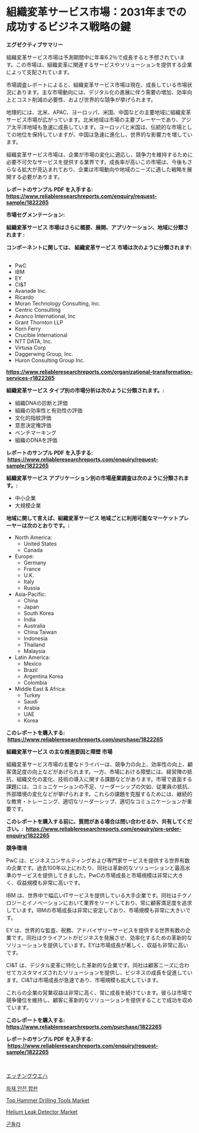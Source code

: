 <p><h1>組織変革サービス市場：2031年までの成功するビジネス戦略の鍵</h1></p><p><strong>エグゼクティブサマリー</strong></p>
<p><p>組織変革サービス市場は予測期間中に年率6.2％で成長すると予想されています。この市場は、組織変革に関連するサービスやソリューションを提供する企業によって支配されています。</p><p>市場調査レポートによると、組織変革サービス市場は現在、成長している市場状況にあります。主な市場動向には、デジタル化の進展に伴う需要の増加、効率向上とコスト削減の必要性、および世界的な競争が挙げられます。</p><p>地理的には、北米、APAC、ヨーロッパ、米国、中国などの主要地域に組織変革サービス市場が広がっています。北米地域は市場の主要プレーヤーであり、アジア太平洋地域も急速に成長しています。ヨーロッパと米国は、伝統的な市場としての地位を保持していますが、中国は急速に進化し、世界的な影響力を増しています。</p><p>組織変革サービス市場は、企業が市場の変化に適応し、競争力を維持するために必要不可欠なサービスを提供する業界です。成長率が高いこの市場は、今後もさらなる拡大が見込まれており、企業は市場動向や地域のニーズに適した戦略を展開する必要があります。</p></p>
<p><strong>レポートのサンプル PDF を入手する: <a href="https://www.reliableresearchreports.com/enquiry/request-sample/1822265">https://www.reliableresearchreports.com/enquiry/request-sample/1822265</a></strong></p>
<p><strong>市場セグメンテーション:</strong></p>
<p><strong> 組織変革サービス 市場はさらに概要、展開、アプリケーション、地域に分類されます :</strong></p>
<p><strong>コンポーネントに関しては、 組織変革サービス 市場は次のように分類されます: &nbsp;</strong></p>
<p><ul><li>PwC</li><li>IBM</li><li>EY</li><li>CI&T</li><li>Avanade Inc.</li><li>Ricardo</li><li>Moran Technology Consulting, Inc.</li><li>Centric Consulting</li><li>Avanco International, Inc</li><li>Grant Thornton LLP</li><li>Korn Ferry</li><li>Crucible International</li><li>NTT DATA, Inc.</li><li>Virtusa Corp</li><li>Daggerwing Group, Inc.</li><li>Huron Consulting Group Inc.</li></ul></p>
<p><strong><a href="https://www.reliableresearchreports.com/organizational-transformation-services-r1822265">https://www.reliableresearchreports.com/organizational-transformation-services-r1822265</a></strong></p>
<p><strong> 組織変革サービス タイプ別の市場分析は次のように分類されます。:</strong></p>
<p><ul><li>組織DNAの診断と評価</li><li>組織の効率性と有効性の評価</li><li>文化的指紋評価</li><li>意思決定権評価</li><li>ベンチマーキング</li><li>組織のDNAを評価</li></ul></p>
<p><strong>レポートのサンプル PDF を入手する: &nbsp;<a href="https://www.reliableresearchreports.com/enquiry/request-sample/1822265">https://www.reliableresearchreports.com/enquiry/request-sample/1822265</a></strong></p>
<p><strong> 組織変革サービス アプリケーション別の市場産業調査は次のように分類されます。:</strong></p>
<p><ul><li>中小企業</li><li>大規模企業</li></ul></p>
<p><strong>地域に関して言えば、組織変革サービス 地域ごとに利用可能なマーケットプレーヤーは次のとおりです。:</strong></p>
<p><ul>
    <li>
        North America:
        <ul>
            <li>United States</li>
            <li>Canada</li>
        </ul>
    </li>
    <li>
        Europe:
        <ul>
            <li>Germany</li>
            <li>France</li>
            <li>U.K.</li>
            <li>Italy</li>
            <li>Russia</li>
        </ul>
    </li>
    <li>
        Asia-Pacific:
        <ul>
            <li>China</li>
            <li>Japan</li>
            <li>South Korea</li>
            <li>India</li>
            <li>Australia</li>
            <li>China Taiwan</li>
            <li>Indonesia</li>
            <li>Thailand</li>
            <li>Malaysia</li>
        </ul>
    </li>
    <li>
        Latin America:
        <ul>
            <li>Mexico</li>
            <li>Brazil</li>
            <li>Argentina Korea</li>
            <li>Colombia</li>
        </ul>
    </li>
    <li>
        Middle East & Africa:
        <ul>
            <li>Turkey</li>
            <li>Saudi</li>
            <li>Arabia</li>
            <li>UAE</li>
            <li>Korea</li>
        </ul>
    </li>
    </ul></p>
<p><strong>このレポートを購入する: &nbsp;<a href="https://www.reliableresearchreports.com/purchase/1822265">https://www.reliableresearchreports.com/purchase/1822265</a></strong></p>
<p><strong>組織変革サービス の主な推進要因と障壁 市場</strong></p>
<p><p>組織変革サービス市場の主要なドライバーは、競争力の向上、効率性の向上、顧客満足度の向上などがあげられます。一方、市場における障壁には、経営陣の抵抗、組織文化の変化、技術の導入に関する課題などがあります。市場で直面する課題には、コミュニケーションの不足、リーダーシップの欠如、従業員の抵抗、外部環境の変化などが挙げられます。これらの課題を克服するためには、継続的な教育・トレーニング、適切なリーダーシップ、適切なコミュニケーションが重要です。</p></p>
<p><strong>このレポートを購入する前に、質問がある場合は問い合わせるか、共有してください。:&nbsp; <a href="https://www.reliableresearchreports.com/enquiry/pre-order-enquiry/1822265">https://www.reliableresearchreports.com/enquiry/pre-order-enquiry/1822265</a></strong></p>
<p><strong>競争環境</strong></p>
<p><p>PwC は、ビジネスコンサルティングおよび専門家サービスを提供する世界有数の企業です。過去100年以上にわたり、同社は革新的なソリューションと最高水準のサービスを提供してきました。PwCの市場成長と市場規模は非常に大きく、収益規模も非常に高いです。</p><p>IBM は、世界中で幅広いITサービスを提供している大手企業です。同社はテクノロジーとイノベーションにおいて業界をリードしており、常に顧客満足度を追求しています。IBMの市場成長は非常に安定しており、市場規模も非常に大きいです。</p><p>EY は、世界的な監査、税務、アドバイザリーサービスを提供する世界有数の企業です。同社はクライアントがビジネスを発展させ、効率化するための革新的なソリューションを提供しています。EYは市場成長が著しく、収益も非常に高いです。</p><p>CI&T は、デジタル変革に特化した革新的な企業です。同社は顧客ニーズに合わせてカスタマイズされたソリューションを提供し、ビジネスの成長を促進しています。CI&Tは市場成長が急速であり、市場規模も拡大しています。</p><p>これらの企業の営業収益は非常に高く、常に成長を続けています。彼らは市場で競争優位を維持し、顧客に革新的なソリューションを提供することで成功を収めています。</p></p>
<p><strong>このレポートを購入する: &nbsp; <a href="https://www.reliableresearchreports.com/purchase/1822265">https://www.reliableresearchreports.com/purchase/1822265</a></strong></p>
<p><strong>レポートのサンプル PDF を入手する: &nbsp;<a href="https://www.reliableresearchreports.com/enquiry/request-sample/1822265">https://www.reliableresearchreports.com/enquiry/request-sample/1822265</a></strong><strong></strong></p>
<p>&nbsp;</p>
<p><p><a href="https://medium.com/@matteills7854/%E3%82%A8%E3%83%83%E3%83%81%E3%83%B3%E3%82%B0%E3%82%A6%E3%82%A7%E3%83%8F%E3%83%BC%E5%B8%82%E5%A0%B4%E3%83%AC%E3%83%9D%E3%83%BC%E3%83%88%E3%81%AF%E3%81%93%E3%81%AE%E5%B8%82%E5%A0%B4%E3%81%AE%E6%9C%80%E6%96%B0%E3%83%88%E3%83%AC%E3%83%B3%E3%83%89%E3%82%84%E6%88%90%E9%95%B7%E6%A9%9F%E4%BC%9A%E3%82%92%E6%98%8E%E3%82%89%E3%81%8B%E3%81%AB%E3%81%97%E3%81%A6%E3%81%84%E3%81%BE%E3%81%99-7b87a3397b68">エッチングウエハ</a></p><p><a href="https://medium.com/@alanperkins1921/quot-%EC%86%8C%EB%B0%A9-%EC%95%88%EC%A0%84-%ED%95%A9%ED%8C%90-%EC%8B%9C%EC%9E%A5-2031%EB%85%84%EA%B9%8C%EC%A7%80%EC%9D%98-%ED%8A%B8%EB%A0%8C%EB%93%9C-%EC%98%88%EC%B8%A1-%EB%B0%8F-%EA%B2%BD%EC%9F%81-%EB%B6%84%EC%84%9D-quot-ee5ffb5199ad">화재 안전 합판</a></p><p><a href="https://www.linkedin.com/pulse/top-hammer-drilling-tools-market-insight-trends-growth-forecasted-8kaoe?trackingId=0KGUdb6Eeau6DF2l1GigHA%3D%3D">Top Hammer Drilling Tools Market</a></p><p><a href="https://www.linkedin.com/pulse/analyzing-helium-leak-detector-market-global-industry-perspective-23tae?trackingId=IGVg1Y7YrMiBKbl3WlCbMA%3D%3D">Helium Leak Detector Market</a></p><p><a href="https://medium.com/@jenniferstanley2022/%EA%B3%A4%EB%8F%8C%EB%9D%BC-%EC%8B%9C%EC%9E%A5-%EC%A7%80%ED%91%9C-%ED%95%B4%EC%84%9D-%EC%8B%9C%EC%9E%A5-%EC%A0%90%EC%9C%A0%EC%9C%A8-%ED%8A%B8%EB%A0%8C%EB%93%9C-%EB%B0%8F-%EC%84%B1%EC%9E%A5-%ED%8C%A8%ED%84%B4-0ad71ba6da02">곤돌라</a></p></p>